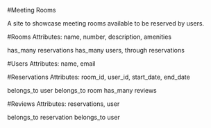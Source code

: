 #Meeting Rooms

A site to showcase meeting rooms available to be reserved by users.

#Rooms
Attributes: name, number, description, amenities

has_many reservations
has_many users, through reservations

#Users
Attributes: name, email

#Reservations
Attributes: room_id, user_id, start_date, end_date

belongs_to user
belongs_to room
has_many reviews

#Reviews
Attributes: reservations, user

belongs_to reservation
belongs_to user